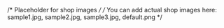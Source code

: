 /* Placeholder for shop images */
/* You can add actual shop images here: sample1.jpg, sample2.jpg, sample3.jpg, default.png */
